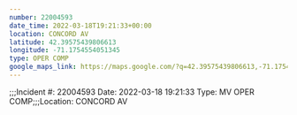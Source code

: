 ```yaml
---
number: 22004593
date_time: 2022-03-18T19:21:33+00:00
location: CONCORD AV
latitude: 42.39575439806613
longitude: -71.1754554051345
type: OPER COMP
google_maps_link: https://maps.google.com/?q=42.39575439806613,-71.1754554051345
---
```


;;;Incident #: 22004593  Date: 2022-03-18 19:21:33   Type: MV OPER COMP;;;Location: CONCORD AV
